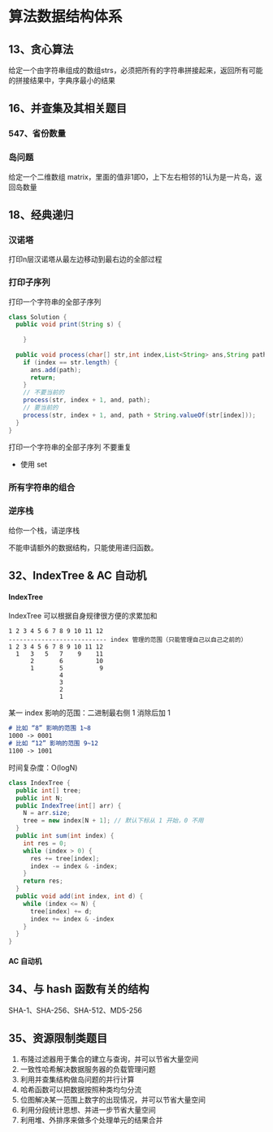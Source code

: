 # 算法数据结构体系
## 13、贪心算法

给定一个由字符串组成的数组strs，必须把所有的字符串拼接起来，返回所有可能的拼接结果中，字典序最小的结果

## 16、并查集及其相关题目

### 547、省份数量

### 岛问题

给定一个二维数组 matrix，里面的值非1即0，上下左右相邻的1认为是一片岛，返回岛数量

## 18、经典递归

### 汉诺塔

打印n层汉诺塔从最左边移动到最右边的全部过程

### 打印子序列

打印一个字符串的全部子序列

~~~java
class Solution {
  public void print(String s) {
  	
	}
  
  public void process(char[] str,int index,List<String> ans,String path) {
    if (index == str.length) {
      ans.add(path);
      return;
    }
    // 不要当前的
    process(str, index + 1, and, path);
    // 要当前的
    process(str, index + 1, and, path + String.valueOf(str[index]));
  }
}
~~~

打印一个字符串的全部子序列 不要重复

- 使用 set

### 所有字符串的组合

### 逆序栈

给你一个栈，请逆序栈

不能申请额外的数据结构，只能使用递归函数。

## 32、IndexTree & AC 自动机

#### IndexTree

IndexTree 可以根据自身规律很方便的求累加和

~~~
1 2 3 4 5 6 7 8 9 10 11 12
--------------------------- index 管理的范围（只能管理自己以自己之前的）
1 2 3 4 5 6 7 8 9 10 11 12
  1   3   5   7    9    11
      2       6         10
      1       5          9
              4
              3
              2
              1
~~~

某一 index 影响的范围：二进制最右侧 1 消除后加 1

~~~markdown
# 比如 “8” 影响的范围 1~8
1000 -> 0001
# 比如 “12” 影响的范围 9~12
1100 -> 1001
~~~

时间复杂度：O(logN)

~~~java
class IndexTree {
  public int[] tree;
  public int N;
  public IndexTree(int[] arr) {
    N = arr.size;
    tree = new index[N + 1]; // 默认下标从 1 开始，0 不用
  }
  public int sum(int index) {
    int res = 0;
    while (index > 0) {
      res += tree[index];
      index -= index & -index;
    }
    return res;
  }
  public void add(int index, int d) {
    while (index <= N) {
      tree[index] += d;
      index += index & -index
    }
  }
}
~~~



#### AC 自动机

## 34、与 hash 函数有关的结构

SHA-1、SHA-256、SHA-512、MD5-256

## 35、资源限制类题目

1. 布隆过滤器用于集合的建立与查询，并可以节省大量空间
2. 一致性哈希解决数据服务器的负载管理问题
3. 利用并查集结构做岛问题的并行计算
4. 哈希函数可以把数据按照种类均匀分流
5. 位图解决某一范围上数字的出现情况，并可以节省大量空间
6. 利用分段统计思想、并进一步节省大量空间
7. 利用堆、外排序来做多个处理单元的结果合并

#### 

